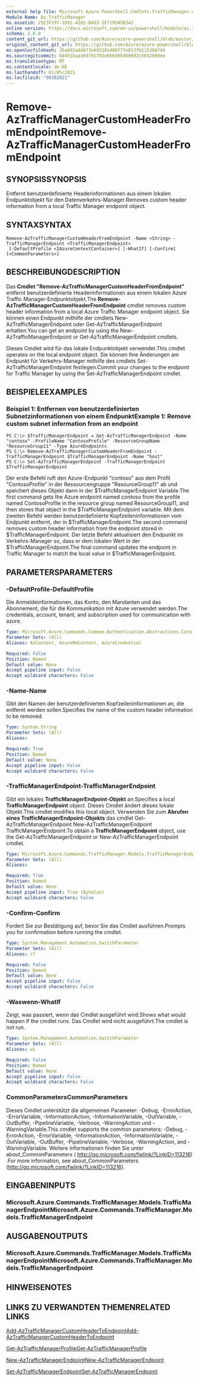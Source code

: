 ```yaml
---
external help file: Microsoft.Azure.PowerShell.Cmdlets.TrafficManager.dll-Help.xml
Module Name: Az.TrafficManager
ms.assetid: 25E3F297-1D91-4102-B4D3-1E7195A5D342
online version: https://docs.microsoft.com/en-us/powershell/module/az.trafficmanager/remove-aztrafficmanagercustomheaderfromendpoint
schema: 2.0.0
content_git_url: https://github.com/Azure/azure-powershell/blob/master/src/TrafficManager/TrafficManager/help/Remove-AzTrafficManagerCustomHeaderFromEndpoint.md
original_content_git_url: https://github.com/Azure/azure-powershell/blob/master/src/TrafficManager/TrafficManager/help/Remove-AzTrafficManagerCustomHeaderFromEndpoint.md
ms.openlocfilehash: 35ab92add873e603101400f77e813fb115386fd4
ms.sourcegitcommit: 68451baa389791703e666d95469602c5652609ee
ms.translationtype: MT
ms.contentlocale: de-DE
ms.lasthandoff: 01/05/2021
ms.locfileid: "98382821"
---
```

# <span data-ttu-id="98b90-101">Remove-AzTrafficManagerCustomHeaderFromEndpoint</span><span class="sxs-lookup"><span data-stu-id="98b90-101">Remove-AzTrafficManagerCustomHeaderFromEndpoint</span></span>

## <span data-ttu-id="98b90-102">SYNOPSIS</span><span class="sxs-lookup"><span data-stu-id="98b90-102">SYNOPSIS</span></span>
<span data-ttu-id="98b90-103">Entfernt benutzerdefinierte Headerinformationen aus einem lokalen Endpunktobjekt für den Datenverkehrs-Manager.</span><span class="sxs-lookup"><span data-stu-id="98b90-103">Removes custom header information from a local Traffic Manager endpoint object.</span></span>

## <span data-ttu-id="98b90-104">SYNTAX</span><span class="sxs-lookup"><span data-stu-id="98b90-104">SYNTAX</span></span>

```
Remove-AzTrafficManagerCustomHeaderFromEndpoint -Name <String> -TrafficManagerEndpoint <TrafficManagerEndpoint>
 [-DefaultProfile <IAzureContextContainer>] [-WhatIf] [-Confirm] [<CommonParameters>]
```

## <span data-ttu-id="98b90-105">BESCHREIBUNG</span><span class="sxs-lookup"><span data-stu-id="98b90-105">DESCRIPTION</span></span>
<span data-ttu-id="98b90-106">Das **Cmdlet "Remove-AzTrafficManagerCustomHeaderFromEndpoint"** entfernt benutzerdefinierte Headerinformationen aus einem lokalen Azure Traffic Manager-Endpunktobjekt.</span><span class="sxs-lookup"><span data-stu-id="98b90-106">The **Remove-AzTrafficManagerCustomHeaderFromEndpoint** cmdlet removes custom header information from a local Azure Traffic Manager endpoint object.</span></span>
<span data-ttu-id="98b90-107">Sie können einen Endpunkt mithilfe der cmdlets New-AzTrafficManagerEndpoint oder Get-AzTrafficManagerEndpoint erhalten.</span><span class="sxs-lookup"><span data-stu-id="98b90-107">You can get an endpoint by using the New-AzTrafficManagerEndpoint or Get-AzTrafficManagerEndpoint cmdlets.</span></span>

<span data-ttu-id="98b90-108">Dieses Cmdlet wird für das lokale Endpunktobjekt verwendet.</span><span class="sxs-lookup"><span data-stu-id="98b90-108">This cmdlet operates on the local endpoint object.</span></span>
<span data-ttu-id="98b90-109">Sie können Ihre Änderungen am Endpunkt für Verkehrs-Manager mithilfe des cmdlets Set-AzTrafficManagerEndpoint festlegen.</span><span class="sxs-lookup"><span data-stu-id="98b90-109">Commit your changes to the endpoint for Traffic Manager by using the Set-AzTrafficManagerEndpoint cmdlet.</span></span>

## <span data-ttu-id="98b90-110">BEISPIELE</span><span class="sxs-lookup"><span data-stu-id="98b90-110">EXAMPLES</span></span>

### <span data-ttu-id="98b90-111">Beispiel 1: Entfernen von benutzerdefinierten Subnetzinformationen von einem Endpunkt</span><span class="sxs-lookup"><span data-stu-id="98b90-111">Example 1: Remove custom subnet information from an endpoint</span></span>
```
PS C:\> $TrafficManagerEndpoint = Get-AzTrafficManagerEndpoint -Name "contoso" -ProfileName "ContosoProfile" -ResourceGroupName "ResourceGroup11" -Type AzureEndpoints
PS C:\> Remove-AzTrafficManagerCustomHeaderFromEndpoint -TrafficManagerEndpoint $TrafficManagerEndpoint -Name "host"
PS C:\> Set-AzTrafficManagerEndpoint -TrafficManagerEndpoint $TrafficManagerEndpoint
```

<span data-ttu-id="98b90-112">Der erste Befehl ruft den Azure-Endpunkt "contoso" aus dem Profil "ContosoProfile" in der Ressourcengruppe "ResourceGroup11" ab und speichert dieses Objekt dann in der $TrafficManagerEndpoint Variable.</span><span class="sxs-lookup"><span data-stu-id="98b90-112">The first command gets the Azure endpoint named contoso from the profile named ContosoProfile in the resource group named ResourceGroup11, and then stores that object in the $TrafficManagerEndpoint variable.</span></span>
<span data-ttu-id="98b90-113">Mit dem zweiten Befehl werden benutzerdefinierte Kopfzeileninformationen vom Endpunkt entfernt, der in $TrafficManagerEndpoint.</span><span class="sxs-lookup"><span data-stu-id="98b90-113">The second command removes custom header information from the endpoint stored in $TrafficManagerEndpoint.</span></span>
<span data-ttu-id="98b90-114">Der letzte Befehl aktualisiert den Endpunkt im Verkehrs-Manager so, dass er dem lokalen Wert in der $TrafficManagerEndpoint.</span><span class="sxs-lookup"><span data-stu-id="98b90-114">The final command updates the endpoint in Traffic Manager to match the local value in $TrafficManagerEndpoint.</span></span>

## <span data-ttu-id="98b90-115">PARAMETERS</span><span class="sxs-lookup"><span data-stu-id="98b90-115">PARAMETERS</span></span>

### <span data-ttu-id="98b90-116">-DefaultProfile</span><span class="sxs-lookup"><span data-stu-id="98b90-116">-DefaultProfile</span></span>
<span data-ttu-id="98b90-117">Die Anmeldeinformationen, das Konto, den Mandanten und das Abonnement, die für die Kommunikation mit Azure verwendet werden.</span><span class="sxs-lookup"><span data-stu-id="98b90-117">The credentials, account, tenant, and subscription used for communication with azure.</span></span>

```yaml
Type: Microsoft.Azure.Commands.Common.Authentication.Abstractions.Core.IAzureContextContainer
Parameter Sets: (All)
Aliases: AzContext, AzureRmContext, AzureCredential

Required: False
Position: Named
Default value: None
Accept pipeline input: False
Accept wildcard characters: False
```

### <span data-ttu-id="98b90-118">-Name</span><span class="sxs-lookup"><span data-stu-id="98b90-118">-Name</span></span>
<span data-ttu-id="98b90-119">Gibt den Namen der benutzerdefinierten Kopfzeileninformationen an, die entfernt werden sollen.</span><span class="sxs-lookup"><span data-stu-id="98b90-119">Specifies the name of the custom header information to be removed.</span></span>

```yaml
Type: System.String
Parameter Sets: (All)
Aliases:

Required: True
Position: Named
Default value: None
Accept pipeline input: False
Accept wildcard characters: False
```

### <span data-ttu-id="98b90-120">-TrafficManagerEndpoint</span><span class="sxs-lookup"><span data-stu-id="98b90-120">-TrafficManagerEndpoint</span></span>
<span data-ttu-id="98b90-121">Gibt ein lokales **TrafficManagerEndpoint-Objekt** an.</span><span class="sxs-lookup"><span data-stu-id="98b90-121">Specifies a local **TrafficManagerEndpoint** object.</span></span>
<span data-ttu-id="98b90-122">Dieses Cmdlet ändert dieses lokale Objekt.</span><span class="sxs-lookup"><span data-stu-id="98b90-122">This cmdlet modifies this local object.</span></span>
<span data-ttu-id="98b90-123">Verwenden Sie zum **Abrufen eines TrafficManagerEndpoint-Objekts** das cmdlet Get-AzTrafficManagerEndpoint New-AzTrafficManagerEndpoint TrafficManagerEndpoint.</span><span class="sxs-lookup"><span data-stu-id="98b90-123">To obtain a **TrafficManagerEndpoint** object, use the Get-AzTrafficManagerEndpoint or New-AzTrafficManagerEndpoint cmdlet.</span></span>

```yaml
Type: Microsoft.Azure.Commands.TrafficManager.Models.TrafficManagerEndpoint
Parameter Sets: (All)
Aliases:

Required: True
Position: Named
Default value: None
Accept pipeline input: True (ByValue)
Accept wildcard characters: False
```

### <span data-ttu-id="98b90-124">-Confirm</span><span class="sxs-lookup"><span data-stu-id="98b90-124">-Confirm</span></span>
<span data-ttu-id="98b90-125">Fordert Sie zur Bestätigung auf, bevor Sie das Cmdlet ausführen.</span><span class="sxs-lookup"><span data-stu-id="98b90-125">Prompts you for confirmation before running the cmdlet.</span></span>

```yaml
Type: System.Management.Automation.SwitchParameter
Parameter Sets: (All)
Aliases: cf

Required: False
Position: Named
Default value: None
Accept pipeline input: False
Accept wildcard characters: False
```

### <span data-ttu-id="98b90-126">-Waswenn</span><span class="sxs-lookup"><span data-stu-id="98b90-126">-WhatIf</span></span>
<span data-ttu-id="98b90-127">Zeigt, was passiert, wenn das Cmdlet ausgeführt wird.</span><span class="sxs-lookup"><span data-stu-id="98b90-127">Shows what would happen if the cmdlet runs.</span></span> <span data-ttu-id="98b90-128">Das Cmdlet wird nicht ausgeführt.</span><span class="sxs-lookup"><span data-stu-id="98b90-128">The cmdlet is not run.</span></span>

```yaml
Type: System.Management.Automation.SwitchParameter
Parameter Sets: (All)
Aliases: wi

Required: False
Position: Named
Default value: None
Accept pipeline input: False
Accept wildcard characters: False
```

### <span data-ttu-id="98b90-129">CommonParameters</span><span class="sxs-lookup"><span data-stu-id="98b90-129">CommonParameters</span></span>
<span data-ttu-id="98b90-130">Dieses Cmdlet unterstützt die allgemeinen Parameter: -Debug, -ErrorAction, -ErrorVariable, -InformationAction, -InformationVariable, -OutVariable, -OutBuffer, -PipelineVariable, -Verbose, -WarningAction und -WarningVariable.</span><span class="sxs-lookup"><span data-stu-id="98b90-130">This cmdlet supports the common parameters: -Debug, -ErrorAction, -ErrorVariable, -InformationAction, -InformationVariable, -OutVariable, -OutBuffer, -PipelineVariable, -Verbose, -WarningAction, and -WarningVariable.</span></span> <span data-ttu-id="98b90-131">Weitere Informationen finden Sie unter about_CommonParameters ( http://go.microsoft.com/fwlink/?LinkID=113216) .</span><span class="sxs-lookup"><span data-stu-id="98b90-131">For more information, see about_CommonParameters (http://go.microsoft.com/fwlink/?LinkID=113216).</span></span>

## <span data-ttu-id="98b90-132">EINGABEN</span><span class="sxs-lookup"><span data-stu-id="98b90-132">INPUTS</span></span>

### <span data-ttu-id="98b90-133">Microsoft.Azure.Commands.TrafficManager.Models.TrafficManagerEndpoint</span><span class="sxs-lookup"><span data-stu-id="98b90-133">Microsoft.Azure.Commands.TrafficManager.Models.TrafficManagerEndpoint</span></span>

## <span data-ttu-id="98b90-134">AUSGABEN</span><span class="sxs-lookup"><span data-stu-id="98b90-134">OUTPUTS</span></span>

### <span data-ttu-id="98b90-135">Microsoft.Azure.Commands.TrafficManager.Models.TrafficManagerEndpoint</span><span class="sxs-lookup"><span data-stu-id="98b90-135">Microsoft.Azure.Commands.TrafficManager.Models.TrafficManagerEndpoint</span></span>

## <span data-ttu-id="98b90-136">HINWEISE</span><span class="sxs-lookup"><span data-stu-id="98b90-136">NOTES</span></span>

## <span data-ttu-id="98b90-137">LINKS ZU VERWANDTEN THEMEN</span><span class="sxs-lookup"><span data-stu-id="98b90-137">RELATED LINKS</span></span>

[<span data-ttu-id="98b90-138">Add-AzTrafficManagerCustomHeaderToEndpoint</span><span class="sxs-lookup"><span data-stu-id="98b90-138">Add-AzTrafficManagerCustomHeaderToEndpoint</span></span>](./Add-AzTrafficManagerCustomHeaderToEndpoint.md)

[<span data-ttu-id="98b90-139">Get-AzTrafficManagerProfile</span><span class="sxs-lookup"><span data-stu-id="98b90-139">Get-AzTrafficManagerProfile</span></span>](./Get-AzTrafficManagerEndpoint.md)

[<span data-ttu-id="98b90-140">New-AzTrafficManagerEndpoint</span><span class="sxs-lookup"><span data-stu-id="98b90-140">New-AzTrafficManagerEndpoint</span></span>](./New-AzTrafficManagerEndpoint.md)

[<span data-ttu-id="98b90-141">Set-AzTrafficManagerEndpoint</span><span class="sxs-lookup"><span data-stu-id="98b90-141">Set-AzTrafficManagerEndpoint</span></span>](./Set-AzTrafficManagerEndpoint.md)
